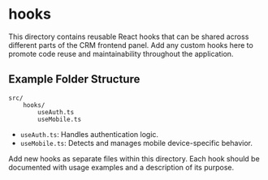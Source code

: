 # hooks

This directory contains reusable React hooks that can be shared across different parts of the CRM frontend panel. Add any custom hooks here to promote code reuse and maintainability throughout the application.

## Example Folder Structure

```
src/
    hooks/
        useAuth.ts
        useMobile.ts

```

- `useAuth.ts`: Handles authentication logic.
- `useMobile.ts`: Detects and manages mobile device-specific behavior.

Add new hooks as separate files within this directory. Each hook should be documented with usage examples and a description of its purpose.
